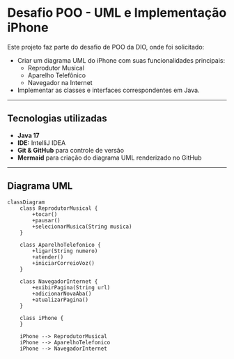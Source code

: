 # Desafio POO - UML e Implementação iPhone

Este projeto faz parte do desafio de POO da DIO, onde foi solicitado:

- Criar um diagrama UML do iPhone com suas funcionalidades principais:
  - Reprodutor Musical
  - Aparelho Telefônico
  - Navegador na Internet
- Implementar as classes e interfaces correspondentes em Java.

---

## Tecnologias utilizadas

- **Java 17**  
- **IDE:** IntelliJ IDEA  
- **Git & GitHub** para controle de versão  
- **Mermaid** para criação do diagrama UML renderizado no GitHub  

---

## Diagrama UML

```mermaid
classDiagram
    class ReprodutorMusical {
        +tocar()
        +pausar()
        +selecionarMusica(String musica)
    }

    class AparelhoTelefonico {
        +ligar(String numero)
        +atender()
        +iniciarCorreioVoz()
    }

    class NavegadorInternet {
        +exibirPagina(String url)
        +adicionarNovaAba()
        +atualizarPagina()
    }

    class iPhone {
    }

    iPhone --> ReprodutorMusical
    iPhone --> AparelhoTelefonico
    iPhone --> NavegadorInternet

